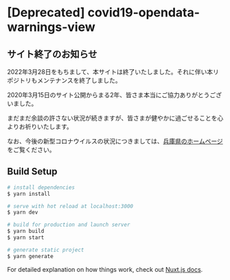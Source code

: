 # [Deprecated] covid19-opendata-warnings-view

## サイト終了のお知らせ
2022年3月28日をもちまして、本サイトは終了いたしました。それに伴い本リポジトリもメンテナンスを終了しました。

2020年3月15日のサイト公開からまる2年、皆さま本当にご協力ありがとうございました。

まだまだ余談の許さない状況が続きますが、皆さまが健やかに過ごせることを心よりお祈りいたします。

なお、今後の新型コロナウイルスの状況につきましては、[兵庫県のホームページ](https://web.pref.hyogo.lg.jp/)をご覧ください。

## Build Setup

```bash
# install dependencies
$ yarn install

# serve with hot reload at localhost:3000
$ yarn dev

# build for production and launch server
$ yarn build
$ yarn start

# generate static project
$ yarn generate
```

For detailed explanation on how things work, check out [Nuxt.js docs](https://nuxtjs.org).
